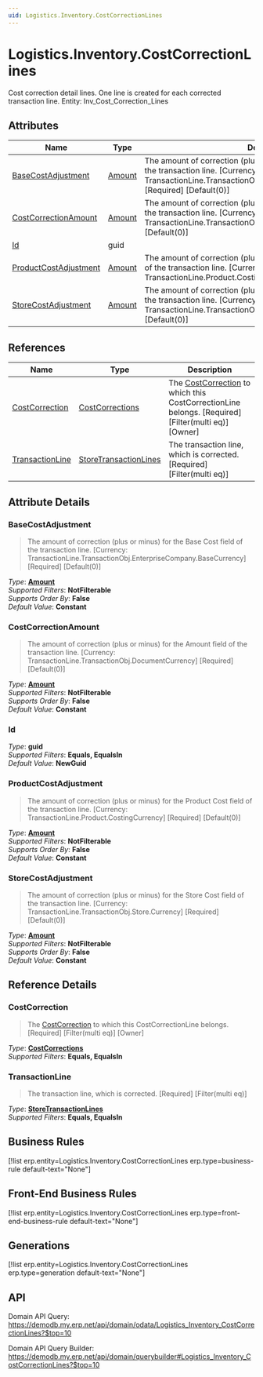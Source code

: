 ```yaml
---
uid: Logistics.Inventory.CostCorrectionLines
---
```

# Logistics.Inventory.CostCorrectionLines

Cost correction detail lines. One line is created for each corrected transaction line. Entity: Inv_Cost_Correction_Lines

## Attributes

| Name | Type | Description |
| ---- | ---- | --- |
| [BaseCostAdjustment](Logistics.Inventory.CostCorrectionLines.md#basecostadjustment) | [Amount](../data-types.md#amount) | The amount of correction (plus or minus) for the Base Cost field of the transaction line. [Currency: TransactionLine.TransactionObj.EnterpriseCompany.BaseCurrency] [Required] [Default(0)] 
| [CostCorrectionAmount](Logistics.Inventory.CostCorrectionLines.md#costcorrectionamount) | [Amount](../data-types.md#amount) | The amount of correction (plus or minus) for the Amount field of the transaction line. [Currency: TransactionLine.TransactionObj.DocumentCurrency] [Required] [Default(0)] 
| [Id](Logistics.Inventory.CostCorrectionLines.md#id) | guid |  
| [ProductCostAdjustment](Logistics.Inventory.CostCorrectionLines.md#productcostadjustment) | [Amount](../data-types.md#amount) | The amount of correction (plus or minus) for the Product Cost field of the transaction line. [Currency: TransactionLine.Product.CostingCurrency] [Required] [Default(0)] 
| [StoreCostAdjustment](Logistics.Inventory.CostCorrectionLines.md#storecostadjustment) | [Amount](../data-types.md#amount) | The amount of correction (plus or minus) for the Store Cost field of the transaction line. [Currency: TransactionLine.TransactionObj.Store.Currency] [Required] [Default(0)] 

## References

| Name | Type | Description |
| ---- | ---- | --- |
| [CostCorrection](Logistics.Inventory.CostCorrectionLines.md#costcorrection) | [CostCorrections](Logistics.Inventory.CostCorrections.md) | The [CostCorrection](Logistics.Inventory.CostCorrectionLines.md#costcorrection) to which this CostCorrectionLine belongs. [Required] [Filter(multi eq)] [Owner] |
| [TransactionLine](Logistics.Inventory.CostCorrectionLines.md#transactionline) | [StoreTransactionLines](Logistics.Inventory.StoreTransactionLines.md) | The transaction line, which is corrected. [Required] [Filter(multi eq)] |


## Attribute Details

### BaseCostAdjustment

> The amount of correction (plus or minus) for the Base Cost field of the transaction line. [Currency: TransactionLine.TransactionObj.EnterpriseCompany.BaseCurrency] [Required] [Default(0)]

_Type_: **[Amount](../data-types.md#amount)**  
_Supported Filters_: **NotFilterable**  
_Supports Order By_: **False**  
_Default Value_: **Constant**  

### CostCorrectionAmount

> The amount of correction (plus or minus) for the Amount field of the transaction line. [Currency: TransactionLine.TransactionObj.DocumentCurrency] [Required] [Default(0)]

_Type_: **[Amount](../data-types.md#amount)**  
_Supported Filters_: **NotFilterable**  
_Supports Order By_: **False**  
_Default Value_: **Constant**  

### Id

_Type_: **guid**  
_Supported Filters_: **Equals, EqualsIn**  
_Default Value_: **NewGuid**  

### ProductCostAdjustment

> The amount of correction (plus or minus) for the Product Cost field of the transaction line. [Currency: TransactionLine.Product.CostingCurrency] [Required] [Default(0)]

_Type_: **[Amount](../data-types.md#amount)**  
_Supported Filters_: **NotFilterable**  
_Supports Order By_: **False**  
_Default Value_: **Constant**  

### StoreCostAdjustment

> The amount of correction (plus or minus) for the Store Cost field of the transaction line. [Currency: TransactionLine.TransactionObj.Store.Currency] [Required] [Default(0)]

_Type_: **[Amount](../data-types.md#amount)**  
_Supported Filters_: **NotFilterable**  
_Supports Order By_: **False**  
_Default Value_: **Constant**  


## Reference Details

### CostCorrection

> The [CostCorrection](Logistics.Inventory.CostCorrectionLines.md#costcorrection) to which this CostCorrectionLine belongs. [Required] [Filter(multi eq)] [Owner]

_Type_: **[CostCorrections](Logistics.Inventory.CostCorrections.md)**  
_Supported Filters_: **Equals, EqualsIn**  

### TransactionLine

> The transaction line, which is corrected. [Required] [Filter(multi eq)]

_Type_: **[StoreTransactionLines](Logistics.Inventory.StoreTransactionLines.md)**  
_Supported Filters_: **Equals, EqualsIn**  



## Business Rules

[!list erp.entity=Logistics.Inventory.CostCorrectionLines erp.type=business-rule default-text="None"]

## Front-End Business Rules

[!list erp.entity=Logistics.Inventory.CostCorrectionLines erp.type=front-end-business-rule default-text="None"]

## Generations

[!list erp.entity=Logistics.Inventory.CostCorrectionLines erp.type=generation default-text="None"]

## API

Domain API Query:
<https://demodb.my.erp.net/api/domain/odata/Logistics_Inventory_CostCorrectionLines?$top=10>

Domain API Query Builder:
<https://demodb.my.erp.net/api/domain/querybuilder#Logistics_Inventory_CostCorrectionLines?$top=10>

